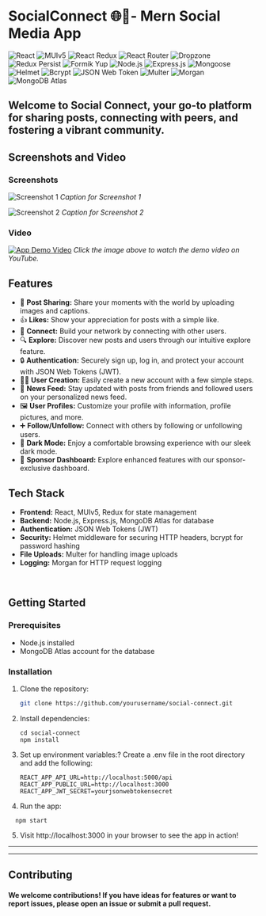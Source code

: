 # SocialConnect 🌐🚀- Mern Social Media App

![React](https://img.shields.io/badge/-React-61DAFB?logo=react&logoColor=white) ![MUIv5](https://img.shields.io/badge/-MUIv5-0081CB?logo=material-ui&logoColor=white) ![React Redux](https://img.shields.io/badge/-React_Redux-764ABC?logo=redux&logoColor=white) ![React Router](https://img.shields.io/badge/-React_Router-CA4245?logo=react-router&logoColor=white) ![Dropzone](https://img.shields.io/badge/-Dropzone-00BFFF?logo=dropbox&logoColor=white) ![Redux Persist](https://img.shields.io/badge/-Redux_Persist-764ABC?logo=redux&logoColor=white) ![Formik Yup](https://img.shields.io/badge/-Formik_Yup-FF69B4?logo=formik&logoColor=white) ![Node.js](https://img.shields.io/badge/-Node.js-339933?logo=node.js&logoColor=white) ![Express.js](https://img.shields.io/badge/-Express.js-000000?logo=express&logoColor=white) ![Mongoose](https://img.shields.io/badge/-Mongoose-880000?logo=mongodb&logoColor=white) ![Helmet](https://img.shields.io/badge/-Helmet-000000?logo=helmet&logoColor=white) ![Bcrypt](https://img.shields.io/badge/-Bcrypt-004080?logo=npm&logoColor=white) ![JSON Web Token](https://img.shields.io/badge/-JSON_Web_Token-000000?logo=json-web-tokens&logoColor=white) ![Multer](https://img.shields.io/badge/-Multer-FF7F50?logo=node.js&logoColor=white) ![Morgan](https://img.shields.io/badge/-Morgan-000000?logo=node.js&logoColor=white) ![MongoDB Atlas](https://img.shields.io/badge/-MongoDB_Atlas-47A248?logo=mongodb&logoColor=white)

## Welcome to Social Connect, your go-to platform for sharing posts, connecting with peers, and fostering a vibrant community.


## Screenshots and Video

### Screenshots

![Screenshot 1](https://example.com/screenshot1.png)
*Caption for Screenshot 1*

![Screenshot 2](https://example.com/screenshot2.png)
*Caption for Screenshot 2*

### Video

[![App Demo Video](https://example.com/demo-video-thumbnail.png)](https://www.youtube.com/watch?v=yourvideoid)
*Click the image above to watch the demo video on YouTube.*


## Features

- 📸 **Post Sharing:** Share your moments with the world by uploading images and captions.
- 👍 **Likes:** Show your appreciation for posts with a simple like.
- 🤝 **Connect:** Build your network by connecting with other users.
- 🔍 **Explore:** Discover new posts and users through our intuitive explore feature.
- 🔒 **Authentication:** Securely sign up, log in, and protect your account with JSON Web Tokens (JWT).
- 🧑‍💻 **User Creation:** Easily create a new account with a few simple steps.
- 📰 **News Feed:** Stay updated with posts from friends and followed users on your personalized news feed.
- 🖼️ **User Profiles:** Customize your profile with information, profile pictures, and more.
- ➕ **Follow/Unfollow:** Connect with others by following or unfollowing users.
- 🌙 **Dark Mode:** Enjoy a comfortable browsing experience with our sleek dark mode.
- 💼 **Sponsor Dashboard:** Explore enhanced features with our sponsor-exclusive dashboard.

## Tech Stack

- **Frontend:** React, MUIv5, Redux for state management
- **Backend:** Node.js, Express.js, MongoDB Atlas for database
- **Authentication:** JSON Web Tokens (JWT)
- **Security:** Helmet middleware for securing HTTP headers, bcrypt for password hashing
- **File Uploads:** Multer for handling image uploads
- **Logging:** Morgan for HTTP request logging

<br>

## Getting Started

### Prerequisites

- Node.js installed
- MongoDB Atlas account for the database

### Installation

1. Clone the repository:

   ```bash
   git clone https://github.com/yourusername/social-connect.git
   
2. Install dependencies:

   ```
   cd social-connect
   npm install

3. Set up environment variables:?
   Create a .env file in the root directory and add the following:
   ```
   REACT_APP_API_URL=http://localhost:5000/api
   REACT_APP_PUBLIC_URL=http://localhost:3000
   REACT_APP_JWT_SECRET=yourjsonwebtokensecret

4. Run the app:
  ```
    npm start
```

5. Visit http://localhost:3000 in your browser to see the app in action!

<hr>
<hr>

 ## Contributing
 #### We welcome contributions! If you have ideas for features or want to report issues, please open an issue or submit a pull request.

   
